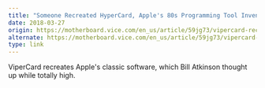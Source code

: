 ```yaml
---
title: "Someone Recreated HyperCard, Apple's 80s Programming Tool Invented on Acid"
date: 2018-03-27
origin: https://motherboard.vice.com/en_us/article/59jg73/vipercard-recreated-hypercard-apple-80s-acid
alternate: https://motherboard.vice.com/en_us/article/59jg73/vipercard-recreated-hypercard-apple-80s-acid
type: link
---
```


ViperCard recreates Apple's classic software, which Bill Atkinson thought up while totally high.